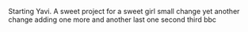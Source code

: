 Starting Yavi. A sweet project for a sweet girl
small change
yet another change
adding one more
and another
last one second third
bbc
